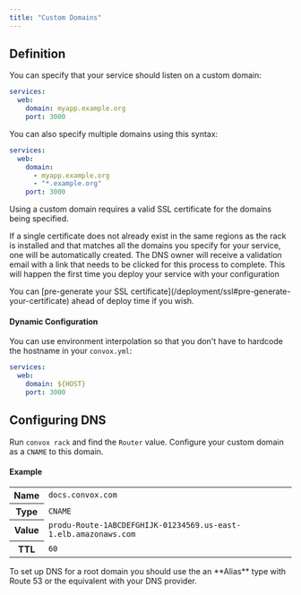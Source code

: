 ```yaml
---
title: "Custom Domains"
---
```


## Definition

You can specify that your service should listen on a custom domain:

```yaml
services:
  web:
    domain: myapp.example.org
    port: 3000
```

You can also specify multiple domains using this syntax:

```yaml
services:
  web:
    domain:
      - myapp.example.org
      - "*.example.org"
    port: 3000
```

<div class="block-callout block-show-callout type-warning" markdown="1">
  Using a custom domain requires a valid SSL certificate for the domains being specified.
  <p>If a single certificate does not already exist in the same regions as the rack is installed and that matches all the domains you specify for your service, one will be automatically created. The DNS owner will receive a validation email with a link that needs to be clicked for this process to complete.  This will happen the first time you deploy your service with your configuration</p>
</div>

<div class="block-callout block-show-callout type-info" markdown="1">
You can [pre-generate your SSL certificate](/deployment/ssl#pre-generate-your-certificate) ahead of deploy time if you wish.
</div>

#### Dynamic Configuration

You can use environment interpolation so that you don't have to hardcode the hostname in your `convox.yml`:

```yaml
services:
  web:
    domain: ${HOST}
    port: 3000
```

## Configuring DNS

Run `convox rack` and find the `Router` value. Configure your custom domain as a `CNAME` to this domain.

#### Example

<table>
  <tr>
    <th>Name</th>
    <td><code>docs.convox.com</code></td>
  </tr>
  <tr>
    <th>Type</th>
    <td><code>CNAME</code></td>
  </tr>
  <tr>
    <th>Value</th>
    <td><code>produ-Route-1ABCDEFGHIJK-01234569.us-east-1.elb.amazonaws.com</code></td>
  </tr>
  <tr>
    <th>TTL</th>
    <td><code>60</code></td>
  </tr>
</table>

<div class="block-callout block-show-callout type-info" markdown="1">
To set up DNS for a root domain you should use the an **Alias** type with Route 53 or the equivalent with your DNS provider.
</div>
